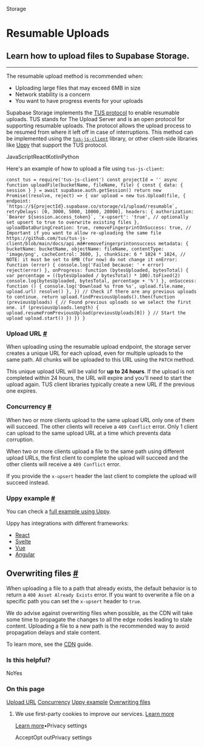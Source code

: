 Storage

# Resumable Uploads

## Learn how to upload files to Supabase Storage.

* * *

The resumable upload method is recommended when:

- Uploading large files that may exceed 6MB in size
- Network stability is a concern
- You want to have progress events for your uploads

Supabase Storage implements the [TUS protocol](https://tus.io/) to enable resumable uploads. TUS stands for The Upload Server and is an open protocol for supporting resumable uploads. The protocol allows the upload process to be resumed from where it left off in case of interruptions. This method can be implemented using the [`tus-js-client`](https://github.com/tus/tus-js-client) library, or other client-side libraries like [Uppy](https://uppy.io/docs/tus/) that support the TUS protocol.

JavaScriptReactKotlinPython

Here's an example of how to upload a file using `tus-js-client`:

``
const tus = require('tus-js-client')
const projectId = ''
async function uploadFile(bucketName, fileName, file) {
    const { data: { session } } = await supabase.auth.getSession()
    return new Promise((resolve, reject) => {
        var upload = new tus.Upload(file, {
            endpoint: `https://${projectId}.supabase.co/storage/v1/upload/resumable`,
            retryDelays: [0, 3000, 5000, 10000, 20000],
            headers: {
                authorization: `Bearer ${session.access_token}`,
                'x-upsert': 'true', // optionally set upsert to true to overwrite existing files
            },
            uploadDataDuringCreation: true,
            removeFingerprintOnSuccess: true, // Important if you want to allow re-uploading the same file https://github.com/tus/tus-js-client/blob/main/docs/api.md#removefingerprintonsuccess
            metadata: {
                bucketName: bucketName,
                objectName: fileName,
                contentType: 'image/png',
                cacheControl: 3600,
            },
            chunkSize: 6 * 1024 * 1024, // NOTE: it must be set to 6MB (for now) do not change it
            onError: function (error) {
                console.log('Failed because: ' + error)
                reject(error)
            },
            onProgress: function (bytesUploaded, bytesTotal) {
                var percentage = ((bytesUploaded / bytesTotal) * 100).toFixed(2)
                console.log(bytesUploaded, bytesTotal, percentage + '%')
            },
            onSuccess: function () {
                console.log('Download %s from %s', upload.file.name, upload.url)
                resolve()
            },
        })
        // Check if there are any previous uploads to continue.
        return upload.findPreviousUploads().then(function (previousUploads) {
            // Found previous uploads so we select the first one.
            if (previousUploads.length) {
                upload.resumeFromPreviousUpload(previousUploads[0])
            }
            // Start the upload
            upload.start()
        })
    })
}
``

### Upload URL [\#](https://supabase.com/docs/guides/storage/uploads/resumable-uploads\#upload-url)

When uploading using the resumable upload endpoint, the storage server creates a unique URL for each upload, even for multiple uploads to the same path. All chunks will be uploaded to this URL using the `PATCH` method.

This unique upload URL will be valid for **up to 24 hours**. If the upload is not completed within 24 hours, the URL will expire and you'll need to start the upload again. TUS client libraries typically create a new URL if the previous one expires.

### Concurrency [\#](https://supabase.com/docs/guides/storage/uploads/resumable-uploads\#concurrency)

When two or more clients upload to the same upload URL only one of them will succeed. The other clients will receive a `409 Conflict` error. Only 1 client can upload to the same upload URL at a time which prevents data corruption.

When two or more clients upload a file to the same path using different upload URLs, the first client to complete the upload will succeed and the other clients will receive a `409 Conflict` error.

If you provide the `x-upsert` header the last client to complete the upload will succeed instead.

### Uppy example [\#](https://supabase.com/docs/guides/storage/uploads/resumable-uploads\#uppy-example)

You can check a [full example using Uppy](https://github.com/supabase/supabase/tree/master/examples/storage/resumable-upload-uppy).

Uppy has integrations with different frameworks:

- [React](https://uppy.io/docs/react/)
- [Svelte](https://uppy.io/docs/svelte/)
- [Vue](https://uppy.io/docs/vue/)
- [Angular](https://uppy.io/docs/angular/)

## Overwriting files [\#](https://supabase.com/docs/guides/storage/uploads/resumable-uploads\#overwriting-files)

When uploading a file to a path that already exists, the default behavior is to return a `400 Asset Already Exists` error.
If you want to overwrite a file on a specific path you can set the `x-upsert` header to `true`.

We do advise against overwriting files when possible, as the CDN will take some time to propagate the changes to all the edge nodes leading to stale content.
Uploading a file to a new path is the recommended way to avoid propagation delays and stale content.

To learn more, see the [CDN](https://supabase.com/docs/guides/storage/cdn/fundamentals) guide.

### Is this helpful?

NoYes

### On this page

[Upload URL](https://supabase.com/docs/guides/storage/uploads/resumable-uploads#upload-url) [Concurrency](https://supabase.com/docs/guides/storage/uploads/resumable-uploads#concurrency) [Uppy example](https://supabase.com/docs/guides/storage/uploads/resumable-uploads#uppy-example) [Overwriting files](https://supabase.com/docs/guides/storage/uploads/resumable-uploads#overwriting-files)

1. We use first-party cookies to improve our services. [Learn more](https://supabase.com/privacy#8-cookies-and-similar-technologies-used-on-our-european-services)



   [Learn more](https://supabase.com/privacy#8-cookies-and-similar-technologies-used-on-our-european-services)•Privacy settings





   AcceptOpt outPrivacy settings